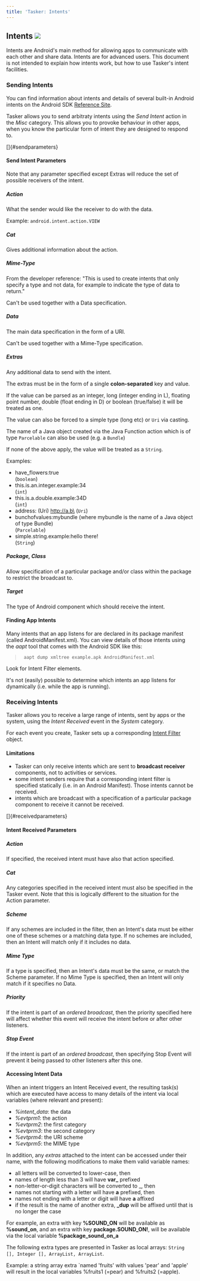 ```yaml
---
title: 'Tasker: Intents'
---
```


Intents ![](icon_tasker.png)
----------------------------

Intents are Android\'s main method for allowing apps to communicate with
each other and share data. Intents are for advanced users. This document
is not intended to explain how intents work, but how to use Tasker\'s
intent facilities.

### Sending Intents

You can find information about intents and details of several built-in
Android intents on the Android SDK [Reference
Site](%20https://developer.android.com/reference/android/content/Intent.html).

Tasker allows you to send arbitraty intents using the *Send Intent*
action in the *Misc* category. This allows you to provoke behaviour in
other apps, when you know the particular form of intent they are
designed to respond to.

[]{#sendparameters}

#### Send Intent Parameters

Note that any parameter specified except Extras will reduce the set of
possible receivers of the intent.

##### Action

What the sender would like the receiver to do with the data.

Example: `android.intent.action.VIEW`

##### Cat

Gives additional information about the action.

##### Mime-Type

From the developer reference: \"This is used to create intents that only
specify a type and not data, for example to indicate the type of data to
return.\"

Can\'t be used together with a Data specification.

##### Data

The main data specification in the form of a URI.

Can\'t be used together with a Mime-Type specification.

##### Extras

Any additional data to send with the intent.

The extras must be in the form of a single **colon-separated** key and
value.

If the value can be parsed as an integer, long (integer ending in L),
floating point number, double (float ending in D) or boolean
(true/false) it will be treated as one.

The value can also be forced to a simple type (long etc) or `Uri` via
casting.

The name of a Java object created via the Java Function action which is
of type `Parcelable` can also be used (e.g. a `Bundle`)

If none of the above apply, the value will be treated as a `String`.

Examples:

-   have\_flowers:true\
    (`boolean`)
-   this.is.an.integer.example:34\
    (`int`)
-   this.is.a.double.example:34D\
    (`int`)
-   address: (Uri) http://a.b\
    (`Uri`)
-   bunchofvalues:mybundle (where mybundle is the name of a Java object
    of type Bundle)\
    (`Parcelable`)
-   simple.string.example:hello there!\
    (`String`)

##### Package, Class

Allow specification of a particular package and/or class within the
package to restrict the broadcast to.

##### Target

The type of Android component which should receive the intent.

#### Finding App Intents

Many intents that an app listens for are declared in its package
manifest (called AndroidManifest.xml). You can view details of those
intents using the *aapt* tool that comes with the Android SDK like this:

> ` aapt dump xmltree example.apk AndroidManifest.xml`

Look for Intent Filter elements.

It\'s not (easily) possible to determine which intents an app listens
for dynamically (i.e. while the app is running).

### Receiving Intents

Tasker allows you to receive a large range of intents, sent by apps or
the system, using the *Intent Received* event in the *System* category.

For each event you create, Tasker sets up a corresponding [Intent
Filter](https://developer.android.com/reference/android/content/IntentFilter.html)
object.

#### Limitations

-   Tasker can only receive intents which are sent to **broadcast
    receiver** components, not to activities or services.
-   some intent senders require that a corresponding intent filter is
    specified statically (i.e. in an Android Manifest). Those intents
    cannot be received.
-   intents which are broadcast with a specification of a particular
    package component to receive it cannot be received.

[]{#receivedparameters}

#### Intent Received Parameters

##### Action

If specified, the received intent must have also that action specified.

##### Cat

Any categories specified in the received intent must also be specified
in the Tasker event. Note that this is logically different to the
situation for the Action parameter.

##### Scheme

If any schemes are included in the filter, then an Intent\'s data must
be either one of these schemes or a matching data type. If no schemes
are included, then an Intent will match only if it includes no data.

##### Mime Type

If a type is specified, then an Intent\'s data must be the same, or
match the Scheme parameter. If no Mime Type is specified, then an Intent
will only match if it specifies no Data.

##### Priority

If the intent is part of an *ordered broadcast*, then the priority
specified here will affect whether this event will receive the intent
before or after other listeners.

##### Stop Event

If the intent is part of an *ordered broadcast*, then specifying Stop
Event will prevent it being passed to other listeners after this one.

#### Accessing Intent Data

When an intent triggers an Intent Received event, the resulting task(s)
which are executed have access to many details of the intent via local
variables (where relevant and present):

-   *%intent\_data*: the data
-   *%evtprm1*: the action
-   *%evtprm2*: the first category
-   *%evtprm3*: the second category
-   *%evtprm4*: the URI scheme
-   *%evtprm5*: the MIME type

In addition, any *extras* attached to the intent can be accessed under
their name, with the following modifications to make them valid variable
names:

-   all letters will be converted to lower-case, then
-   names of length less than 3 will have **var\_** prefixed
-   non-letter-or-digit characters will be converted to \_, then
-   names not starting with a letter will have **a** prefixed, then
-   names not ending with a letter or digit will have **a** affixed
-   if the result is the name of another extra, **\_dup** will be
    affixed until that is no longer the case

For example, an extra with key **%SOUND\_ON** will be available as
**%sound\_on**, and an extra with key **package.SOUND\_ON!**, will be
available via the local variable **%package\_sound\_on\_a**

The following extra types are presented in Tasker as local arrays:
`String [], Integer [], ArrayList, ArrayList`.

Example: a string array extra \`named \'fruits\' with values \'pear\'
and \'apple\' will result in the local variables %fruits1 (=pear) and
%fruits2 (=apple).
